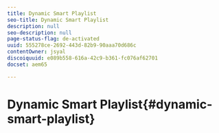 ```yaml
---
title: Dynamic Smart Playlist
seo-title: Dynamic Smart Playlist
description: null
seo-description: null
page-status-flag: de-activated
uuid: 555278ce-2692-443d-82b9-90aaa70d686c
contentOwner: jsyal
discoiquuid: e089b558-616a-42c9-b361-fc076af62701
docset: aem65

---
```


# Dynamic Smart Playlist{#dynamic-smart-playlist}

